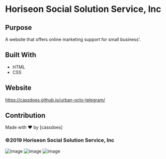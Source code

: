 # Horiseon Social Solution Service, Inc

## Purpose
A website that offers online marketing support for small business'.

## Built With
* HTML
* CSS

## Website
https://cassdoes.github.io/urban-octo-telegram/

## Contribution
Made with ❤️ by [cassdoes]

### ©️2019 Horiseon Social Solution Service, Inc 

![image](https://user-images.githubusercontent.com/96797348/153659922-ddadc85c-cd77-4012-bcd2-d97cd716959f.png)
![image](https://user-images.githubusercontent.com/96797348/153659954-f913f0c6-3cfc-45bb-b0fc-b27790901770.png)
![image](https://user-images.githubusercontent.com/96797348/153659976-1993c651-0a97-43c1-80c1-5f3e2c8bbe75.png)
